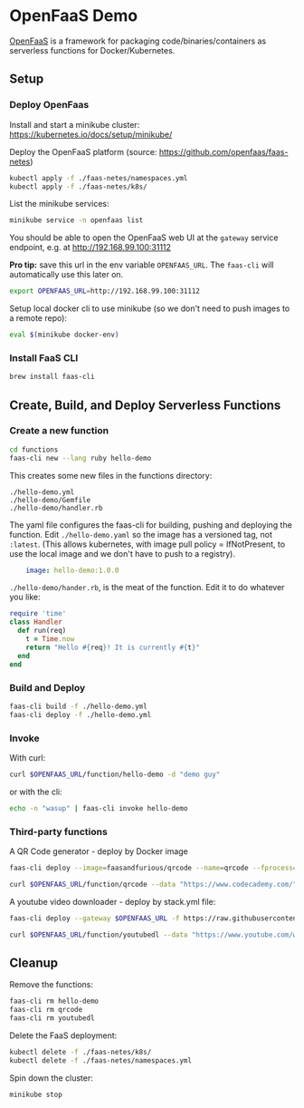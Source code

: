 
# OpenFaaS Demo

[OpenFaaS](https://github.com/openfaas/faas) is a framework for packaging code/binaries/containers as serverless functions for Docker/Kubernetes.

## Setup

### Deploy OpenFaas

Install and start a minikube cluster: https://kubernetes.io/docs/setup/minikube/

Deploy the OpenFaaS platform (source: https://github.com/openfaas/faas-netes)
```sh
kubectl apply -f ./faas-netes/namespaces.yml
kubectl apply -f ./faas-netes/k8s/
```

List the minikube services:
```sh
minikube service -n openfaas list
```
You should be able to open the OpenFaaS web UI at the `gateway` service endpoint, e.g. at http://192.168.99.100:31112

**Pro tip:** save this url in the env variable `OPENFAAS_URL`. The `faas-cli` will automatically use this later on.
```sh
export OPENFAAS_URL=http://192.168.99.100:31112
```

Setup local docker cli to use minikube (so we don't need to push images to a remote repo):
```sh
eval $(minikube docker-env)
```

### Install FaaS CLI

```sh
brew install faas-cli
```

## Create, Build, and Deploy Serverless Functions

### Create a new function

```sh
cd functions
faas-cli new --lang ruby hello-demo
```

This creates some new files in the functions directory:
```
./hello-demo.yml
./hello-demo/Gemfile
./hello-demo/handler.rb
```

The yaml file configures the faas-cli for building, pushing and deploying the function.
Edit `./hello-demo.yaml` so the image has a versioned tag, not `:latest`. (This allows kubernetes, with image pull policy = IfNotPresent, to use the local image and we don't have to push to a registry).
```yaml
    image: hello-demo:1.0.0
```

`./hello-demo/hander.rb`, is the meat of the function. Edit it to do whatever you like:
```rb
require 'time'
class Handler
  def run(req)
    t = Time.now
    return "Hello #{req}! It is currently #{t}"
  end
end
```

### Build and Deploy
```sh
faas-cli build -f ./hello-demo.yml
faas-cli deploy -f ./hello-demo.yml
```

### Invoke


With curl:
```sh
curl $OPENFAAS_URL/function/hello-demo -d "demo guy"
```
or with the cli:
```sh
echo -n "wasup" | faas-cli invoke hello-demo
```

### Third-party functions

A QR Code generator - deploy by Docker image
```sh
faas-cli deploy --image=faasandfurious/qrcode --name=qrcode --fprocess="/usr/bin/qrcode"

curl $OPENFAAS_URL/function/qrcode --data "https://www.codecademy.com/" > qrcode.png
```

A youtube video downloader - deploy by stack.yml file:
```sh
faas-cli deploy --gateway $OPENFAAS_URL -f https://raw.githubusercontent.com/faas-and-furious/youtube-dl/master/stack.yml

curl $OPENFAAS_URL/function/youtubedl --data "https://www.youtube.com/watch?v=hn5Hlusj6Nc" > youtube.mov
```

## Cleanup

Remove the functions:
```sh
faas-cli rm hello-demo
faas-cli rm qrcode
faas-cli rm youtubedl
```

Delete the FaaS deployment:
```sh
kubectl delete -f ./faas-netes/k8s/
kubectl delete -f ./faas-netes/namespaces.yml
```

Spin down the cluster:

```sh
minikube stop
```
